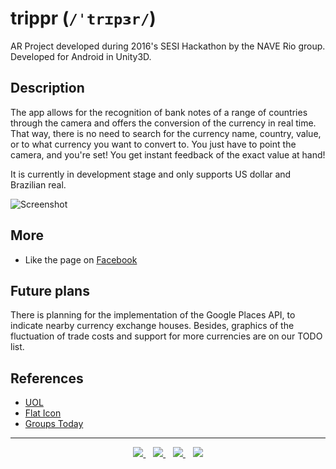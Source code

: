 # trippr (`/ˈtrɪpɜr/`)

AR Project developed during 2016's SESI Hackathon by the NAVE Rio group. Developed for Android in Unity3D.

## Description

The app allows for the recognition of bank notes of a range of countries through the camera and offers the conversion of
the currency in real time. That way, there is no need to search for the currency name, country, value, or to what currency
you want to convert to. You just have to point the camera, and you're set! You get instant feedback of the exact value
at hand!

It is currently in development stage and only supports US dollar and Brazilian real.

![Screenshot](http://i.imgur.com/KwN4oVy.png)

## More

* Like the page on [Facebook](https://www.facebook.com/Trippr-1793548427587598)

## Future plans

There is planning for the implementation of the Google Places API, to indicate nearby currency exchange houses. Besides,
graphics of the fluctuation of trade costs and support for more currencies are on our TODO list.

## References

* [UOL](http://www1.folha.uol.com.br/mercado/2016/01/1727995-remessa-ao-exterior-fica-mais-cara-com-cobranca-de-imposto-de-renda.shtml)
* [Flat Icon](http://www.flaticon.com/)
* [Groups Today](http://groupstoday.com/business/404-travel-trends-by-age-demographic)

<hr/>

<p align="center">
<a title="João Ricardo" target="_blank" href="http://github.com/JRFLGA">
    <img src="https://avatars0.githubusercontent.com/u/3507471?s=50"/>
</a>&nbsp;&nbsp;
<a title="Matheus Avellar" target="_blank" href="http://github.com/MatheusAvellar">
    <img src="https://avatars0.githubusercontent.com/u/1719996?s=50"/>
</a>&nbsp;&nbsp;
<a title="Milena Crivella" target="_blank" href="http://github.com/MilenaCrivella">
    <img src="https://avatars0.githubusercontent.com/u/9369529?s=50"/>
</a>&nbsp;&nbsp;
<a title="Vinicius Apolinário" target="_blank" href="http://github.com/ViniciusApolinario">
    <img src="https://avatars0.githubusercontent.com/u/11331469?s=50"/>
</a>
</p>
